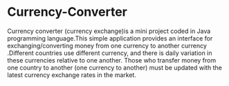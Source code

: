 # Currency-Converter
 Currency converter (currency exchange)is a mini project coded in Java programming language.This simple application provides an interface for exchanging/converting money from one currency to another currency .Different  countries  use  different  currency, and  there  is  daily  variation  in  these currencies relative  to  one  another.  Those  who  transfer  money  from  one  country  to  another  (one currency  to  another)  must  be  updated  with  the  latest  currency  exchange  rates  in  the market. 
 
